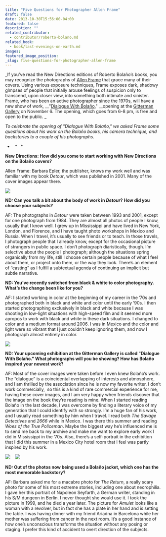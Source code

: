 ```yaml
---
title: "Five Questions for Photographer Allen Frame"
draft: false
date: 2013-10-30T15:56:00-04:00
featured: false
description: ""
related_contributor:
  - contributor/roberto-bolano.md
related_book:
  - book/last-evenings-on-earth.md
images:
featured_image_position: 
_slug: five-questions-for-photographer-allen-frame
---
```


_If you’ve read the New Directions editions of Roberto Bolaño’s books, you may recognize the photographs of [Allen Frame](http://www.allenframe.net/pages/news.html) that grace many of their covers. Using various exposure techniques, Frame exposes dark, shadowy glmpses of people that initially arouse feelings of suspicion only to transcend, upon closer view, into something both intimate and sinister. Frame, who has been an active photographer since the 1970s, will have a new show of work, __"[Dialogue With Bolaño](http://www.gittermangallery.com/html/exhibresults.asp?exnum=21848&exname=Allen+Frame%3A+Dialogue+with+Bola%F1o)," __opening at the [Gitterman Gallery](http://www.gittermangallery.com/html/exhibinfo.asp?exnum=21848) on November 6. The opening, which goes from 6-8 pm, is free and open to the public. _

_To celebrate the opening of "Dialogue With Bolaño," we asked Frame some questions about his work on the Bolaño books, his camera technique, and backstories to a couple of his photographs._

*   *   * 

**New Directions: How did you come to start working with New Directions on the Bolaño covers?**

Allen Frame: Barbara Epler, the publisher, knows my work well and was familiar with my book _Detour_, which was published in 2001. Many of the cover images appear there.

![](http://www.allenframe.net/images/books/detour.jpg)

**ND: Can you talk a bit about the body of work in _Detour_? How did you choose your subjects?**

AF: The photographs in _Detour_ were taken between 1993 and 2001, except for one photograph from 1984. They are almost all photos of people I know, usually that I know well. I grew up in Mississippi and have lived in New York, London, and Florence, and I have taught photo workshops in Mexico and Russia. When I travel, it’s usually to see friends or to teach. In those travels, I photograph people that I already know, except for the occasional picture of strangers in public space. I don’t photograph diaristically, though. I’m selective about the people I photograph; although the situations spring organically from my life, still I choose certain people because of what I feel about them, or project onto them, or the way they look. There’s an element of “casting” as I fulfill a subtextual agenda of continuing an implicit but subtle narrative.

**ND: You’ve recently switched from black & white to color photography. What’s the change been like for you?**

AF: I started working in color at the beginning of my career in the ’70s and photographed both in black and white and color until the early ’90s. I then started photographing exclusively in black and white because I was shooting in low-light situations with high-speed film and it seemed more apropos to work with black and white in these dark situations. I changed to color and a medium format around 2006. I was in Mexico and the color and light were so vibrant that I just couldn’t keep ignoring them, and now I photograph almost entirely in color.

![](http://ndbooks.com/images/uploads/1_paola.jpg)

**ND: Your upcoming exhibition at the Gitterman Gallery is called "Dialogue With Bolaño." What photographs will you be showing? How has Bolaño inspired your newest work?**

AF: Most of the cover images were taken before I even knew Bolaño’s work. The “dialogue” is a coincidental overlapping of interests and atmosphere, and I am thrilled by the association since he is now my favorite writer. I don’t work commercially,  so this is a kind of rare commercial experience for me, having these cover images, and I am very happy when friends discover that the image on the book they’re reading is mine. When I started reading Bolaño in the last decade, I was overcome by finding a literary voice of my generation that I could identify with so strongly. I’m a huge fan of his work, and I usually read something by him when I travel. I read both _The Savage Detectives_ and _2666_ while in Mexico. I was there this summer and reading _Woes of the True Policeman_. Maybe the biggest way he’s influenced me is to send me back to my archive and make me want to explore early work I did in Mississippi in the ’70s. Also, there’s a self-portrait in the exhibition that I did this summer in a Mexico City hotel room that I feel was partly inspired by his work.

![](http://ndbooks.com/images/made/images/covers/The_Return_300_420.jpg)    ![](http://ndbooks.com/images/made/images/covers/Amulet_300_463.jpg)

**ND: Out of the photos now being used a Bolaño jacket, which one has the most memorable backstory?**

AF: Barbara asked me for a macabre photo for _The Return_, a really scary photo for some of his most extreme stories, including one about necrophilia. I gave her this portrait of Napoleon Seyfarth, a German writer, standing in his S/M dungeon in Berlin. I never thought she would use it. I took the picture in 1999, and he died a year later. The picture for _Amulet_ looks like a woman with a revolver, but in fact she has a plate in her hand and is setting the table. I was having dinner with my friend Ariadna in Barcelona while her mother was suffering from cancer in the next room. It’s a good instance of how one’s unconscious transforms the situation without any posing or staging. I prefer this kind of accident to overt direction of the subjects.


